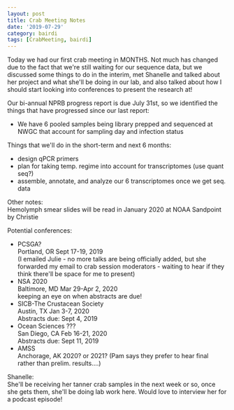 ```yaml
---
layout: post
title: Crab Meeting Notes
date: '2019-07-29'
category: bairdi
tags: [CrabMeeting, bairdi]
---
```

Today we had our first crab meeting in MONTHS. Not much has changed due to the fact that we're still waiting for our sequence data, but we discussed some things to do in the interim, met Shanelle and talked about her project and what she'll be doing in our lab, and also talked about how I should start looking into conferences to present the research at!

Our bi-annual NPRB progress report is due July 31st, so we identified the things that have progressed since our last report:
- We have 6 pooled samples being library prepped and sequenced at NWGC that account for sampling day and infection status

Things that we'll do in the short-term and next 6 months:
- design qPCR primers
- plan for taking temp. regime into account for transcriptomes (use quant seq?)
- assemble, annotate, and analyze our 6 transcriptomes once we get seq. data

Other notes:    
Hemolymph smear slides will be read in January 2020 at NOAA Sandpoint by Christie

Potential conferences:     
- PCSGA?        
    Portland, OR Sept 17-19, 2019          
    (I emailed Julie - no more talks are being officially added, but she forwarded my email to crab session moderators - waiting to hear if they think there'll be space for me to present)         
- NSA 2020         
     Baltimore, MD Mar 29-Apr 2, 2020               
     keeping an eye on when abstracts are due!              
- SICB-The Crustacean Society                
     Austin, TX Jan 3-7, 2020           
     Abstracts due: Sept 4, 2019       
- Ocean Sciences ???          
     San Diego, CA Feb 16-21, 2020        
     Abstracts due: Sept 11, 2019
- AMSS           
     Anchorage, AK 2020? or 2021? (Pam says they prefer to hear final rather than prelim. results....)     

Shanelle:   
She'll be receiving her tanner crab samples in the next week or so, once she gets them, she'll be doing lab work here. Would love to interview her for a podcast episode! 
